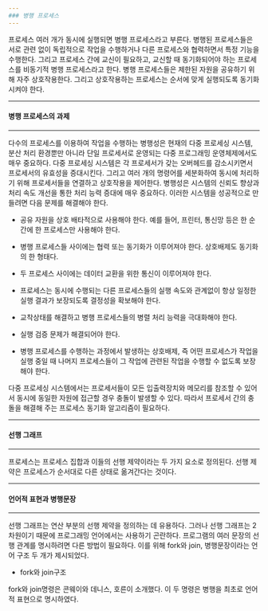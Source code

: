 ```yaml
---
### 병행 프로세스
---
```

프로세스 여러 개가 동시에 실행되면 병행 프로세스라고 부른다. 병행된 프로세스들은 서로 관련 없이 독립적으로 작업을 수행하거나 다른 프로세스와 협력하면서 특정 기능을 수행한다. 그리고 프로세스 간에 교신이 필요하고, 교신할 때 동기화되어야 하는 프로세스를 비동기적 병행 프로세스라고 한다. 병행 프로세스들은 제한된 자원을 공유하기 위해 자주 상호작용한다. 그리고 상호작용하는 프로세스는 순서에 맞게 실행되도록 동기화시켜야 한다.

---
#### 병행 프로세스의 과제
---
다수의 프로세스를 이용하여 작업을 수행하는 병행성은 현재의 다중 프로세싱 시스템, 분산 처리 환경뿐만 아니라 단일 프로세서로 운영되는 다중 프로그래밍 운영체제에서도 매우 중요하다. 다중 프로세싱 시스템은 각 프로세서가 갖는 오버헤드를 감소시키면서 프로세서의 유효성을 증대시킨다. 그리고 여러 개의 명령어를 세분화하여 동시에 처리하기 위해 프로세서들을 연결하고 상호작용을 제어한다. 병행성은 시스템의 신뢰도 향상과 처리 속도 개선을 통한 처리 능력 증대에 매우 중요하다. 이러한 시스템을 성공적으로 만들려면 다음 문제를 해결해야 한다. 

- 공유 자원을 상호 배타적으로 사용해야 한다. 예를 들어, 프린터, 통신망 등은 한 순간에 한 프로세스만 사용해야 한다.

- 병행 프로세스들 사이에는 협력 또는 동기화가 이루어져야 한다. 상호배제도 동기화의 한 형태다.

- 두 프로세스 사이에는 데이터 교환을 위한 통신이 이루어져야 한다.

- 프로세스는 동시에 수행되는 다른 프로세스들의 실행 속도와 관계없이 항상 일정한 실행 결과가 보장되도록 결정성을 확보해야 한다.

- 교착상태를 해결하고 병행 프로세스들의 병렬 처리 능력을 극대화해야 한다.

- 실행 검증 문제가 해결되어야 한다.

- 병행 프로세스를 수행하는 과정에서 발생하는 상호배제, 즉 어떤 프로세스가 작업을 실행 중일 때 나머지 프로세스들이 그 작업에 관련된 작업을 수행할 수 없도록 보장해야 한다.

다중 프로세싱 시스템에서는 프로세서들이 모든 입출력장치와 메모리를 참조할 수 있어서 동시에 동일한 자원에 접근할 경우 충돌이 발생할 수 있다. 따라서 프로세서 간의 충돌을 해결해 주는 프로세스 동기화 알고리즘이 필요하다.

---
#### 선행 그래프
---
프로세스는 프로세스 집합과 이들의 선행 제약이라는 두 가지 요소로 정의된다. 선행 제약은 프로세스가 순서대로 다른 상태로 옮겨간다는 것이다.

---
#### 언어적 표현과 병행문장
---
선행 그래프는 연산 부분의 선행 제약을 정의하는 데 유용하다. 그러나 선행 그래프는 2차원이기 때문에 프로그래밍 언어에서는 사용하기 곤란하다. 프로그램의 여러 문장의 선행 관계를 명시하려면 다른 방법이 필요하다. 이를 위해 fork와 join, 병행문장이라는 언어 구조 두 개가 제시되었다.

- fork와 join구조

fork와 join명령은 콘웨이와 데니스, 호른이 소개했다. 이 두 명령은 병행을 최초로 언어적 표현으로 명시하였다.





























